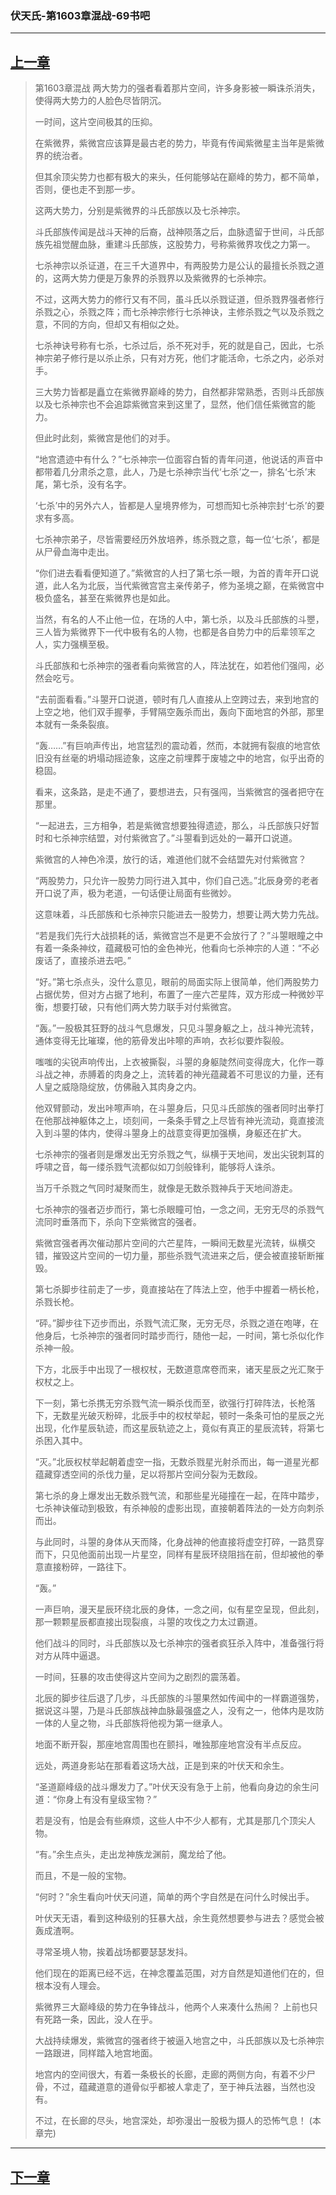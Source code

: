 ### 伏天氏-第1603章混战-69书吧

--------
[上一章](./e0e78cdb82de98690e5206dc899632b3.md)
--------


>
>
>
>第1603章混战
>两大势力的强者看着那片空间，许多身影被一瞬诛杀消失，使得两大势力的人脸色尽皆阴沉。
>
>一时间，这片空间极其的压抑。
>
>在紫微界，紫微宫应该算是最古老的势力，毕竟有传闻紫微星主当年是紫微界的统治者。
>
>但其余顶尖势力也都有极大的来头，任何能够站在巅峰的势力，都不简单，否则，便也走不到那一步。
>
>这两大势力，分别是紫微界的斗氏部族以及七杀神宗。
>
>斗氏部族传闻是战斗天神的后裔，战神陨落之后，血脉遗留于世间，斗氏部族先祖觉醒血脉，重建斗氏部族，这股势力，号称紫微界攻伐之力第一。
>
>七杀神宗以杀证道，在三千大道界中，有两股势力是公认的最擅长杀戮之道的，这两大势力便是万象界的杀戮界以及紫微界的七杀神宗。
>
>不过，这两大势力的修行又有不同，虽斗氏以杀戮证道，但杀戮界强者修行杀戮之心，杀戮之阵；而七杀神宗修行七杀神诀，主修杀戮之气以及杀戮之意，不同的方向，但却又有相似之处。
>
>七杀神诀号称有七杀，七杀过后，杀不死对手，死的就是自己，因此，七杀神宗弟子修行是以杀止杀，只有对方死，他们才能活命，七杀之内，必杀对手。
>
>三大势力皆都是矗立在紫微界巅峰的势力，自然都非常熟悉，否则斗氏部族以及七杀神宗也不会追踪紫微宫来到这里了，显然，他们信任紫微宫的能力。
>
>但此时此刻，紫微宫是他们的对手。
>
>“地宫遗迹中有什么？”七杀神宗一位面容白皙的青年问道，他说话的声音中都带着几分肃杀之意，此人，乃是七杀神宗当代‘七杀’之一，排名‘七杀’末尾，第七杀，没有名字。
>
>‘七杀’中的另外六人，皆都是人皇境界修为，可想而知七杀神宗封‘七杀’的要求有多高。
>
>七杀神宗弟子，尽皆需要经历外放培养，练杀戮之意，每一位‘七杀’，都是从尸骨血海中走出。
>
>“你们进去看看便知道了。”紫微宫的人扫了第七杀一眼，为首的青年开口说道，此人名为北辰，当代紫微宫宫主亲传弟子，修为圣境之巅，在紫微宫中极负盛名，甚至在紫微界也是如此。
>
>当然，有名的人不止他一位，在场的人中，第七杀，以及斗氏部族的斗瞾，三人皆为紫微界下一代中极有名的人物，也都是各自势力中的后辈领军之人，实力强横至极。
>
>斗氏部族和七杀神宗的强者看向紫微宫的人，阵法犹在，如若他们强闯，必然会吃亏。
>
>“去前面看看。”斗曌开口说道，顿时有几人直接从上空跨过去，来到地宫的上空之地，他们双手握拳，手臂隔空轰杀而出，轰向下面地宫的外部，那里本就有一条条裂痕。
>
>“轰……”有巨响声传出，地宫猛烈的震动着，然而，本就拥有裂痕的地宫依旧没有丝毫的坍塌动摇迹象，这座之前埋葬于废墟之中的地宫，似乎出奇的稳固。
>
>看来，这条路，是走不通了，要想进去，只有强闯，当紫微宫的强者把守在那里。
>
>“一起进去，三方相争，若是紫微宫想要独得遗迹，那么，斗氏部族只好暂时和七杀神宗结盟，对付紫微宫了。”斗曌看到远处的一幕开口说道。
>
>紫微宫的人神色冷漠，放行的话，难道他们就不会结盟先对付紫微宫？
>
>“两股势力，只允许一股势力同行进入其中，你们自己选。”北辰身旁的老者开口说了声，极为老道，一句话便让局面有些微妙。
>
>这意味着，斗氏部族和七杀神宗只能进去一股势力，想要让两大势力先战。
>
>“若是我们先行大战损耗的话，紫微宫岂不是更不会放行了？”斗曌眼瞳之中有着一条条神纹，蕴藏极可怕的金色神光，他看向七杀神宗的人道：“不必废话了，直接杀进去吧。”
>
>“好。”第七杀点头，没什么意见，眼前的局面实际上很简单，他们两股势力占据优势，但对方占据了地利，布置了一座六芒星阵，双方形成一种微妙平衡，想要打破，只有他们两大势力联手对付紫微宫。
>
>“轰。”一股极其狂野的战斗气息爆发，只见斗曌身躯之上，战斗神光流转，通体变得无比璀璨，他的筋骨发出咔嚓的声响，衣衫似要炸裂般。
>
>嗤嗤的尖锐声响传出，上衣被撕裂，斗曌的身躯陡然间变得庞大，化作一尊斗战之神，赤膊着的肉身之上，流转着的神光蕴藏着不可思议的力量，还有人皇之威隐隐绽放，仿佛融入其肉身之内。
>
>他双臂颤动，发出咔嚓声响，在斗曌身后，只见斗氏部族的强者同时出拳打在他那战神躯体之上，顷刻间，一条条手臂之上尽皆有神光流动，竟直接流入到斗曌的体内，使得斗曌身上的战意变得更加强横，身躯还在扩大。
>
>七杀神宗的强者则是爆发出无穷杀戮之气，纵横于天地间，发出尖锐刺耳的呼啸之音，每一缕杀戮气流都似如刀剑般锋利，能够将人诛杀。
>
>当万千杀戮之气同时凝聚而生，就像是无数杀戮神兵于天地间游走。
>
>七杀神宗的强者迈步而行，第七杀眼瞳可怕，一念之间，无穷无尽的杀戮气流同时垂落而下，杀向下空紫微宫的强者。
>
>紫微宫强者再次催动那片空间的六芒星阵，一瞬间无数星光流转，纵横交错，摧毁这片空间的一切力量，那些杀戮气流进来之后，便会被直接斩断摧毁。
>
>第七杀脚步往前走了一步，竟直接站在了阵法上空，他手中握着一柄长枪，杀戮长枪。
>
>“砰。”脚步往下迈步而出，杀戮气流汇聚，无穷无尽，杀戮之道在咆哮，在他身后，七杀神宗的强者同时踏步而行，随他一起，一时间，第七杀似化作杀神一般。
>
>下方，北辰手中出现了一根权杖，无数道意席卷而来，诸天星辰之光汇聚于权杖之上。
>
>下一刻，第七杀携无穷杀戮气流一瞬杀伐而至，欲强行打碎阵法，长枪落下，无数星光破灭粉碎，北辰手中的权杖举起，顿时一条条可怕的星辰之光出现，化作星辰轨迹，而这星辰轨迹之上，竟似有真正的星辰流转，将第七杀困入其中。
>
>“灭。”北辰权杖举起朝着虚空一指，无数杀戮星光射杀而出，每一道星光都蕴藏穿透空间的杀伐力量，足以将那片空间分裂为无数段。
>
>第七杀的身上爆发出无数杀戮气流，和那些星光碰撞在一起，在阵中踏步，七杀神诀催动到极致，有杀神般的虚影出现，直接朝着阵法的一处方向刺杀而出。
>
>与此同时，斗曌的身体从天而降，化身战神的他直接将虚空打碎，一路贯穿而下，只见他面前出现一片星空，同样有星辰环绕阻挡在前，但却被他的拳意直接粉碎，一路往下。
>
>“轰。”
>
>一声巨响，漫天星辰环绕北辰的身体，一念之间，似有星空呈现，但此刻，那一颗颗星辰都直接出现裂痕，斗曌的攻伐之力太过霸道。
>
>他们战斗的同时，斗氏部族以及七杀神宗的强者疯狂杀入阵中，准备强行将对方从阵中逼退。
>
>一时间，狂暴的攻击使得这片空间为之剧烈的震荡着。
>
>北辰的脚步往后退了几步，斗氏部族的斗曌果然如传闻中的一样霸道强势，据说这斗曌，乃是斗氏部族战神血脉最强盛之人，没有之一，他体内是攻防一体的人皇之物，斗氏部族将他视为第一继承人。
>
>地面不断开裂，那座地宫周围也在颤抖，唯独那座地宫没有半点反应。
>
>远处，两道身影站在那看着这场大战，正是到来的叶伏天和余生。
>
>“圣道巅峰级的战斗爆发力了。”叶伏天没有急于上前，他看向身边的余生问道：“你身上有没有皇级宝物？”
>
>若是没有，怕是会有些麻烦，这些人中不少人都有，尤其是那几个顶尖人物。
>
>“有。”余生点头，走出龙神族龙渊前，魔龙给了他。
>
>而且，不是一般的宝物。
>
>“何时？”余生看向叶伏天问道，简单的两个字自然是在问什么时候出手。
>
>叶伏天无语，看到这种级别的狂暴大战，余生竟然想要参与进去？感觉会被轰成渣啊。
>
>寻常圣境人物，挨着战场都要瑟瑟发抖。
>
>他们现在的距离已经不远，在神念覆盖范围，对方自然是知道他们在的，但根本没有人理会。
>
>紫微界三大巅峰级的势力在争锋战斗，他两个人来凑什么热闹？
>上前也只有死路一条，因此，没人在乎。
>
>大战持续爆发，紫微宫的强者终于被逼入地宫之中，斗氏部族以及七杀神宗一路跟进，同样踏入地宫地面。
>
>地宫内的空间很大，有着一条极长的长廊，走廊的两侧方向，有着不少尸骨，不过，蕴藏道意的道骨似乎都被人拿走了，至于神兵法器，当然也没有。
>
>不过，在长廊的尽头，地宫深处，却弥漫出一股极为摄人的恐怖气息！
>(本章完)
>
>

--------
[下一章](./acedd29292481858aef3c489748a006b.md)
--------
